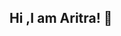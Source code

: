 ## Hi ,I am Aritra! 👋

<!--
**Aritra469/Aritra469** is a ✨ _special_ ✨ repository because its `README.md` (this file) appears on your GitHub profile.


- I am a data engineer with 3.5 years of experience.
- 🔭 I’m currently working on ...
- 🌱 I’m currently learning ...
- 👯 I’m looking to collaborate on ...
- 🤔 I’m looking for help with ...
- 💬 Ask me about ...
- 📫 How to reach me: ...
- 😄 Pronouns: ...
- ⚡ Fun fact: ...
-->
